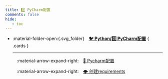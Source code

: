 ```yaml
---
title: 0️⃣ PyCharm配置
comments: false
hide:
   - toc
---
```


<div class="grid cards index-info" markdown>

-   :material-folder-open:{.svg_folder}&emsp;__[🐦 Python/0️⃣ PyCharm配置](./index.md)__
{ .cards }

	---

	&emsp;:material-arrow-expand-right:&emsp;[🎤 Pycharm配置](./A.md)

	&emsp;:material-arrow-expand-right:&emsp;[🌩️ 创建requirements](./B.md)

</div>